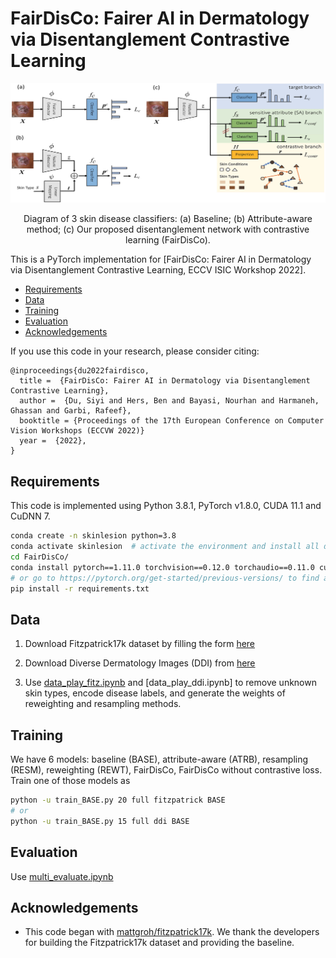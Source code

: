 FairDisCo: Fairer AI in Dermatology via Disentanglement Contrastive Learning
====================================================

![alt text](Images/model_architecture.jpg)
<p align="center">Diagram of 3  skin disease classifiers: (a) Baseline; (b) Attribute-aware method; (c) Our proposed disentanglement network with contrastive learning (FairDisCo).</p>

This is a PyTorch implementation for [FairDisCo: Fairer AI in Dermatology via Disentanglement Contrastive Learning, ECCV ISIC Workshop 2022].


  * [Requirements](#Requirements)
  * [Data](#Data)
  * [Training](#training)
  * [Evaluation](#evaluation)
  * [Acknowledgements](#acknowledgements)



If you use this code in your research, please consider citing:

```text
@inproceedings{du2022fairdisco,
  title =  {FairDisCo: Fairer AI in Dermatology via Disentanglement Contrastive Learning},
  author =  {Du, Siyi and Hers, Ben and Bayasi, Nourhan and Harmaneh, Ghassan and Garbi, Rafeef},
  booktitle = {Proceedings of the 17th European Conference on Computer Vision Workshops (ECCVW 2022)}
  year =  {2022},
}
```

  <!-- pages = {11125--11132},
  booktitle = {Proceedings of the Thirty-Fourth AAAI Conference on Artificial Intelligence (AAAI-20)} -->


  Requirements
----------------------
This code is implemented using Python 3.8.1, PyTorch v1.8.0, CUDA 11.1 and CuDNN 7. 

```sh
conda create -n skinlesion python=3.8
conda activate skinlesion  # activate the environment and install all dependencies
cd FairDisCo/
conda install pytorch==1.11.0 torchvision==0.12.0 torchaudio==0.11.0 cudatoolkit=11.3 -c pytorch
# or go to https://pytorch.org/get-started/previous-versions/ to find a right command to install pytorch
pip install -r requirements.txt
```


Data
----------------------
1. Download Fitzpatrick17k dataset by filling the form [here][1]

2. Download Diverse Dermatology Images (DDI) from [here][2]

3. Use [data_play_fitz.ipynb][4] and [data_play_ddi.ipynb] to remove unknown skin types, encode disease labels, and generate the weights of reweighting and resampling methods.



Training
---------------------
We have 6 models: baseline (BASE), attribute-aware (ATRB), resampling (RESM), reweighting (REWT), FairDisCo, FairDisCo without contrastive loss. Train one of those models as
```sh
python -u train_BASE.py 20 full fitzpatrick BASE
# or
python -u train_BASE.py 15 full ddi BASE
```

Evaluation
---------------------
Use [multi_evaluate.ipynb][3]



Acknowledgements
----------------

* This code began with [mattgroh/fitzpatrick17k][6]. We thank the developers for building the Fitzpatrick17k dataset and providing the baseline.


[1]: https://github.com/mattgroh/fitzpatrick17k
[2]: https://ddi-dataset.github.io/index.html#dataset
[3]: https://github.com/siyi-wind/FairDisCo/blob/main/multi_evaluate.ipynb
[4]: https://github.com/siyi-wind/FairDisCo/blob/main/data_play_fitz.ipynb
[5]: https://github.com/siyi-wind/FairDisCo/blob/main/data_play_fitz.ipynb
[6]: https://github.com/mattgroh/fitzpatrick17k
